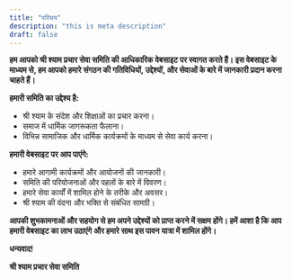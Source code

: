 ```yaml
---
title: "परिचय"
description: "this is meta description"
draft: false
---
```


**हम आपको श्री श्याम प्रचार सेवा समिति की आधिकारिक वेबसाइट पर स्वागत करते हैं। इस वेबसाइट के माध्यम से, हम आपको हमारे संगठन की गतिविधियों, उद्देश्यों, और सेवाओं के बारे में जानकारी प्रदान करना चाहते हैं।**

**हमारी समिति का उद्देश्य है:**

- श्री श्याम के संदेश और शिक्षाओं का प्रचार करना।
- समाज में धार्मिक जागरूकता फैलाना।
- विभिन्न सामाजिक और धार्मिक कार्यक्रमों के माध्यम से सेवा कार्य करना।

**हमारी वेबसाइट पर आप पाएंगे:**

- हमारे आगामी कार्यक्रमों और आयोजनों की जानकारी।
- समिति की परियोजनाओं और पहलों के बारे में विवरण।
- हमारे सेवा कार्यों में शामिल होने के तरीके और अवसर।
- श्री श्याम की वंदना और भक्ति से संबंधित सामग्री।

**आपकी शुभकामनाओं और सहयोग से हम अपने उद्देश्यों को प्राप्त करने में सक्षम होंगे। हमें आशा है कि आप हमारी वेबसाइट का लाभ उठाएंगे और हमारे साथ इस पावन यात्रा में शामिल होंगे।**

**धन्यवाद!**

**श्री श्याम प्रचार सेवा समिति**